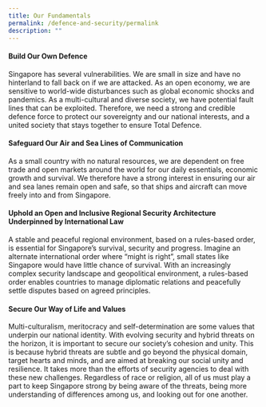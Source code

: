 ```yaml
---
title: Our Fundamentals
permalink: /defence-and-security/permalink
description: ""
---
```

#### Build Our Own Defence

Singapore has several vulnerabilities. We are small in size and have no hinterland to fall back on if we are attacked. As an open economy, we are sensitive to world-wide disturbances such as global economic shocks and pandemics. As a multi-cultural and diverse society, we have potential fault lines that can be exploited. Therefore, we need a strong and credible defence force to protect our sovereignty and our national interests, and a united society that stays together to ensure Total Defence.

#### Safeguard Our Air and Sea Lines of Communication

As a small country with no natural resources, we are dependent on free trade and open markets around the world for our daily essentials, economic growth and survival. We therefore have a strong interest in ensuring our air and sea lanes remain open and safe, so that ships and aircraft can move freely into and from Singapore. 

#### Uphold an Open and Inclusive Regional Security Architecture Underpinned by International Law

A stable and peaceful regional environment, based on a rules-based order, is essential for Singapore’s survival, security and progress. Imagine an alternate international order where “might is right”, small states like Singapore would have little chance of survival. With an increasingly complex security landscape and geopolitical environment, a rules-based order enables countries to manage diplomatic relations and peacefully settle disputes based on agreed principles.

#### Secure Our Way of Life and Values

Multi-culturalism, meritocracy and self-determination are some values that underpin our national identity. With evolving security and hybrid threats on the horizon, it is important to secure our society’s cohesion and unity. This is because hybrid threats are subtle and go beyond the physical domain, target hearts and minds, and are aimed at breaking our social unity and resilience. It takes more than the efforts of security agencies to deal with these new challenges. Regardless of race or religion, all of us must play a part to keep Singapore strong by being aware of the threats, being more understanding of differences among us, and looking out for one another.
